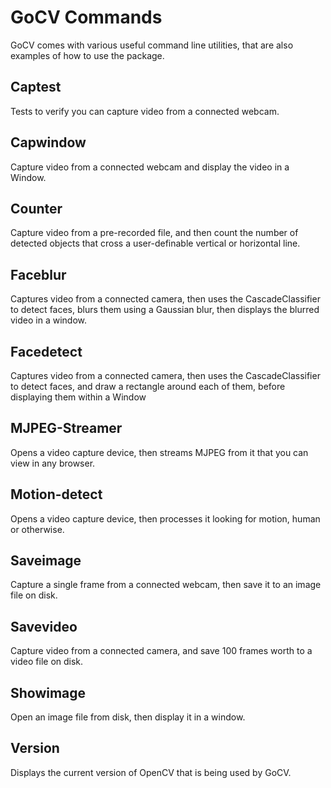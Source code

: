 # GoCV Commands

GoCV comes with various useful command line utilities, that are also examples of how to use the package.

## Captest

Tests to verify you can capture video from a connected webcam.

## Capwindow

Capture video from a connected webcam and display the video in a Window.

## Counter

Capture video from a pre-recorded file, and then count the number of detected objects that cross a user-definable vertical or horizontal line.

## Faceblur

Captures video from a connected camera, then uses the CascadeClassifier to detect faces, blurs them using a Gaussian blur, then displays the blurred video in a window.

## Facedetect

Captures video from a connected camera, then uses the CascadeClassifier to detect faces, and draw a rectangle around each of them, before displaying them within a Window

## MJPEG-Streamer

Opens a video capture device, then streams MJPEG from it that you can view in any browser.

## Motion-detect

Opens a video capture device, then processes it looking for motion, human or otherwise.

## Saveimage

Capture a single frame from a connected webcam, then save it to an image file on disk.

## Savevideo

Capture video from a connected camera, and save 100 frames worth to a video file on disk.

## Showimage

Open an image file from disk, then display it in a window.

## Version

Displays the current version of OpenCV that is being used by GoCV.
